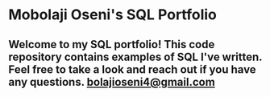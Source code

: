 # Mobolaji Oseni's SQL Portfolio

## Welcome to my SQL portfolio! This code repository contains examples of SQL I've written. Feel free to take a look and reach out if you have any questions. bolajioseni4@gmail.com
